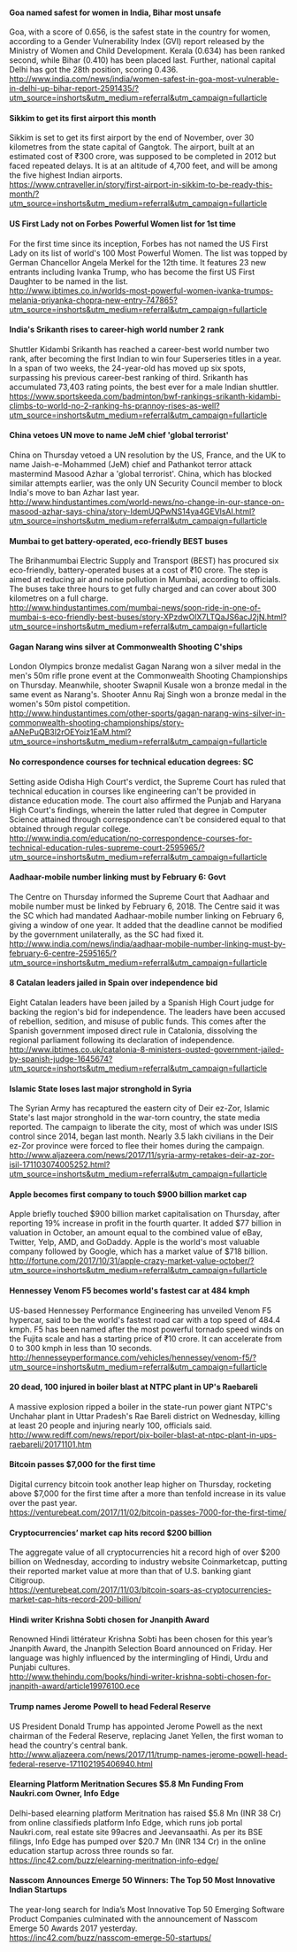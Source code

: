 
#### Goa named safest for women in India, Bihar most unsafe
Goa, with a score of 0.656, is the safest state in the country for women, according to a Gender Vulnerability Index (GVI) report released by the Ministry of Women and Child Development. Kerala (0.634) has been ranked second, while Bihar (0.410) has been placed last. Further, national capital Delhi has got the 28th position, scoring 0.436.  
http://www.india.com/news/india/women-safest-in-goa-most-vulnerable-in-delhi-up-bihar-report-2591435/?utm_source=inshorts&utm_medium=referral&utm_campaign=fullarticle

#### Sikkim to get its first airport this month
Sikkim is set to get its first airport by the end of November, over 30 kilometres from the state capital of Gangtok. The airport, built at an estimated cost of ₹300 crore, was supposed to be completed in 2012 but faced repeated delays. It is at an altitude of 4,700 feet, and will be among the five highest Indian airports.  
https://www.cntraveller.in/story/first-airport-in-sikkim-to-be-ready-this-month/?utm_source=inshorts&utm_medium=referral&utm_campaign=fullarticle

#### US First Lady not on Forbes Powerful Women list for 1st time
For the first time since its inception, Forbes has not named the US First Lady on its list of world's 100 Most Powerful Women. The list was topped by German Chancellor Angela Merkel for the 12th time. It features 23 new entrants including Ivanka Trump, who has become the first US First Daughter to be named in the list.  
http://www.ibtimes.co.in/worlds-most-powerful-women-ivanka-trumps-melania-priyanka-chopra-new-entry-747865?utm_source=inshorts&utm_medium=referral&utm_campaign=fullarticle

#### India's Srikanth rises to career-high world number 2 rank
Shuttler Kidambi Srikanth has reached a career-best world number two rank, after becoming the first Indian to win four Superseries titles in a year. In a span of two weeks, the 24-year-old has moved up six spots, surpassing his previous career-best ranking of third. Srikanth has accumulated 73,403 rating points, the best ever for a male Indian shuttler.  
https://www.sportskeeda.com/badminton/bwf-rankings-srikanth-kidambi-climbs-to-world-no-2-ranking-hs-prannoy-rises-as-well?utm_source=inshorts&utm_medium=referral&utm_campaign=fullarticle

#### China vetoes UN move to name JeM chief 'global terrorist'
China on Thursday vetoed a UN resolution by the US, France, and the UK to name Jaish-e-Mohammed (JeM) chief and Pathankot terror attack mastermind Masood Azhar a 'global terrorist'. China, which has blocked similar attempts earlier, was the only UN Security Council member to block India's move to ban Azhar last year.  
http://www.hindustantimes.com/world-news/no-change-in-our-stance-on-masood-azhar-says-china/story-IdemUQPwNS14ya4GEVlsAI.html?utm_source=inshorts&utm_medium=referral&utm_campaign=fullarticle

#### Mumbai to get battery-operated, eco-friendly BEST buses
The Brihanmumbai Electric Supply and Transport (BEST) has procured six eco-friendly, battery-operated buses at a cost of ₹10 crore. The step is aimed at reducing air and noise pollution in Mumbai, according to officials. The buses take three hours to get fully charged and can cover about 300 kilometres on a full charge.  
http://www.hindustantimes.com/mumbai-news/soon-ride-in-one-of-mumbai-s-eco-friendly-best-buses/story-XPzdwOlX7LTQaJS6acJ2jN.html?utm_source=inshorts&utm_medium=referral&utm_campaign=fullarticle

#### Gagan Narang wins silver at Commonwealth Shooting C'ships
London Olympics bronze medalist Gagan Narang won a silver medal in the men's 50m rifle prone event at the Commonwealth Shooting Championships on Thursday. Meanwhile, shooter Swapnil Kusale won a bronze medal in the same event as Narang's. Shooter Annu Raj Singh won a bronze medal in the women's 50m pistol competition.  
http://www.hindustantimes.com/other-sports/gagan-narang-wins-silver-in-commonwealth-shooting-championships/story-aANePuQB3l2rOEYoiz1EaM.html?utm_source=inshorts&utm_medium=referral&utm_campaign=fullarticle

#### No correspondence courses for technical education degrees: SC
Setting aside Odisha High Court's verdict, the Supreme Court has ruled that technical education in courses like engineering can't be provided in distance education mode. The court also affirmed the Punjab and Haryana High Court's findings, wherein the latter ruled that degree in Computer Science attained through correspondence can't be considered equal to that obtained through regular college.  
http://www.india.com/education/no-correspondence-courses-for-technical-education-rules-supreme-court-2595965/?utm_source=inshorts&utm_medium=referral&utm_campaign=fullarticle

#### Aadhaar-mobile number linking must by February 6: Govt
The Centre on Thursday informed the Supreme Court that Aadhaar and mobile number must be linked by February 6, 2018. The Centre said it was the SC which had mandated Aadhaar-mobile number linking on February 6, giving a window of one year. It added that the deadline cannot be modified by the government unilaterally, as the SC had fixed it.  
http://www.india.com/news/india/aadhaar-mobile-number-linking-must-by-february-6-centre-2595165/?utm_source=inshorts&utm_medium=referral&utm_campaign=fullarticle

#### 8 Catalan leaders jailed in Spain over independence bid
Eight Catalan leaders have been jailed by a Spanish High Court judge for backing the region's bid for independence. The leaders have been accused of rebellion, sedition, and misuse of public funds. This comes after the Spanish government imposed direct rule in Catalonia, dissolving the regional parliament following its declaration of independence.  
http://www.ibtimes.co.uk/catalonia-8-ministers-ousted-government-jailed-by-spanish-judge-1645674?utm_source=inshorts&utm_medium=referral&utm_campaign=fullarticle

#### Islamic State loses last major stronghold in Syria
The Syrian Army has recaptured the eastern city of Deir ez-Zor, Islamic State's last major stronghold in the war-torn country, the state media reported. The campaign to liberate the city, most of which was under ISIS control since 2014, began last month. Nearly 3.5 lakh civilians in the Deir ez-Zor province were forced to flee their homes during the campaign.  
http://www.aljazeera.com/news/2017/11/syria-army-retakes-deir-az-zor-isil-171103074005252.html?utm_source=inshorts&utm_medium=referral&utm_campaign=fullarticle

#### Apple becomes first company to touch $900 billion market cap
Apple briefly touched $900 billion market capitalisation on Thursday, after reporting 19% increase in profit in the fourth quarter. It added $77 billion in valuation in October, an amount equal to the combined value of eBay, Twitter, Yelp, AMD, and GoDaddy. Apple is the world's most valuable company followed by Google, which has a market value of $718 billion.  
http://fortune.com/2017/10/31/apple-crazy-market-value-october/?utm_source=inshorts&utm_medium=referral&utm_campaign=fullarticle

#### Hennessey Venom F5 becomes world's fastest car at 484 kmph
US-based Hennessey Performance Engineering has unveiled Venom F5 hypercar, said to be the world's fastest road car with a top speed of 484.4 kmph. F5 has been named after the most powerful tornado speed winds on the Fujita scale and has a starting price of ₹10 crore. It can accelerate from 0 to 300 kmph in less than 10 seconds.  
http://hennesseyperformance.com/vehicles/hennessey/venom-f5/?utm_source=inshorts&utm_medium=referral&utm_campaign=fullarticle

#### 20 dead, 100 injured in boiler blast at NTPC plant in UP's Raebareli
A massive explosion ripped a boiler in the state-run power giant NTPC's Unchahar plant in Uttar Pradesh's Rae Bareli district on Wednesday, killing at least 20 people and injuring nearly 100, officials said.   http://www.rediff.com/news/report/pix-boiler-blast-at-ntpc-plant-in-ups-raebareli/20171101.htm

#### Bitcoin passes $7,000 for the first time
Digital currency bitcoin took another leap higher on Thursday, rocketing above $7,000 for the first time after a more than tenfold increase in its value over the past year.  
https://venturebeat.com/2017/11/02/bitcoin-passes-7000-for-the-first-time/

#### Cryptocurrencies’ market cap hits record $200 billion
The aggregate value of all cryptocurrencies hit a record high of over $200 billion on Wednesday, according to industry website Coinmarketcap, putting their reported market value at more than that of U.S. banking giant Citigroup.  
https://venturebeat.com/2017/11/03/bitcoin-soars-as-cryptocurrencies-market-cap-hits-record-200-billion/

#### Hindi writer Krishna Sobti chosen for Jnanpith Award
Renowned Hindi littérateur Krishna Sobti has been chosen for this year’s Jnanpith Award, the Jnanpith Selection Board announced on Friday. Her language was highly influenced by the intermingling of Hindi, Urdu and Punjabi cultures.  
http://www.thehindu.com/books/hindi-writer-krishna-sobti-chosen-for-jnanpith-award/article19976100.ece

#### Trump names Jerome Powell to head Federal Reserve
US President Donald Trump has appointed Jerome Powell as the next chairman of the Federal Reserve, replacing Janet Yellen, the first woman to head the country's central bank.  
http://www.aljazeera.com/news/2017/11/trump-names-jerome-powell-head-federal-reserve-171102195406940.html

#### Elearning Platform Meritnation Secures $5.8 Mn Funding From Naukri.com Owner, Info Edge
Delhi-based elearning platform Meritnation has raised $5.8 Mn (INR 38 Cr) from online classifieds platform Info Edge, which runs job portal Naukri.com, real estate site 99acres and Jeevansaathi. As per its BSE filings, Info Edge has pumped over $20.7 Mn (INR 134 Cr) in the online education startup across three rounds so far.  
https://inc42.com/buzz/elearning-meritnation-info-edge/

#### Nasscom Announces Emerge 50 Winners: The Top 50 Most Innovative Indian Startups
The year-long search for India’s Most Innovative Top 50 Emerging Software Product Companies culminated with the announcement of Nasscom Emerge 50 Awards 2017 yesterday.  
https://inc42.com/buzz/nasscom-emerge-50-startups/

####

####

####

####

####

####

####

####

####

####

####

####

####

####

####

####

####
